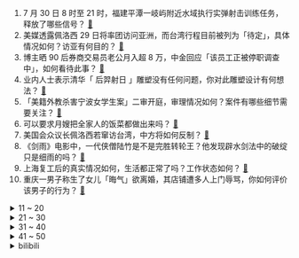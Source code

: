 1. 7 月 30 日 8 时至 21 时，福建平潭一岐屿附近水域执行实弹射击训练任务，释放了哪些信号？ [:link:](https://www.zhihu.com/question/545994985)
2. 美媒透露佩洛西 29 日将率团访问亚洲，而台湾行程目前被列为「待定」，具体情况如何？访亚有何目的？ [:link:](https://www.zhihu.com/question/545895562)
3. 博主晒 90 后券商交易员老公月入超 8 万，中金回应「该员工正被停职调查中」，如何看待此事？ [:link:](https://www.zhihu.com/question/545885424)
4. 业内人士表示清华「 后羿射日 」雕塑没有任何问题，你对此雕塑设计有何想法？ [:link:](https://www.zhihu.com/question/545467758)
5. 「美籍外教杀害宁波女学生案」二审开庭，审理情况如何？案件有哪些细节需要关注？ [:link:](https://www.zhihu.com/question/545967628)
6. 可以要求月嫂把全家人的饭菜都做出来吗？ [:link:](https://www.zhihu.com/question/522832368)
7. 美国会众议长佩洛西若窜访台湾，中方将如何反制？ [:link:](https://www.zhihu.com/question/546052776)
8. 《剑雨》电影中，一代侠僧陆竹是不是完胜转轮王？他发现辟水剑法中的破绽只是细雨的吗？ [:link:](https://www.zhihu.com/question/508960154)
9. 上海复工后的真实情况如何，生活都正常了吗？工作状态如何？ [:link:](https://www.zhihu.com/question/536323427)
10. 重庆一男子称生了女儿「晦气」欲离婚，其店铺遭多人上门辱骂，你如何评价该男子的行为？ [:link:](https://www.zhihu.com/question/545623896)
<details>
<summary>11 ~ 20</summary>

11. 人社局通报「 22 岁女孩加班猝死」事件核查情况，企业在用工管理上存在不规范行为，后续应如何规范? [:link:](https://www.zhihu.com/question/546008281)
12. 为什么大家都说货车司机都是狠人？ [:link:](https://www.zhihu.com/question/276263183)
13. 作者称二舅「没有一分钱收入」，当地表示其 09 年已办残疾证，残疾人补贴标准是怎样的？ [:link:](https://www.zhihu.com/question/545923005)
14. 雷克萨斯回应车门锁死车辆燃烧致 1 死 2 伤，称「具体情况要以最终调查结果为准」，哪些信息值得关注？ [:link:](https://www.zhihu.com/question/545974800)
15. 河南对 4 家村镇银行账外业务客户本金单家机构单人合并金额 10-15 万元开始垫付，释放了哪些信号？ [:link:](https://www.zhihu.com/question/545950095)
16. 《神雕侠侣》中郭襄的性格要好过郭芙，但为什么黄蓉更喜欢郭芙？ [:link:](https://www.zhihu.com/question/542184208)
17. 为什么说 iPhone 13 Pro 是一款几乎没有短板的手机？ [:link:](https://www.zhihu.com/question/545849617)
18. RNG 宣布阿灵顿 Major 一号位 Ghost 遭签证杀，ANA 将替补出战，对此你有什么想说的？ [:link:](https://www.zhihu.com/question/545963355)
19. 全国超 1400 万人口承受 60 分钟以上极端通勤，北京占 600 万，这一数据反映出哪些问题？ [:link:](https://www.zhihu.com/question/545921662)
20. 考研政治该怎样高效复习？ [:link:](https://www.zhihu.com/question/493840765)
</details>
<details>
<summary>21 ~ 30</summary>

21. 如何看待支付宝可一键取消自动扣款引发热议？为什么会激起用户用户对选择的大讨论？ [:link:](https://www.zhihu.com/question/545814112)
22. 为何街机厅不能直接用人民币硬币，而必须购买代币？ [:link:](https://www.zhihu.com/question/26346531)
23. 一千万存款可以不找稳定工作吗？ [:link:](https://www.zhihu.com/question/539325023)
24. 政治局会议定调下半年经济工作，向市场传递了哪些新信号？ [:link:](https://www.zhihu.com/question/545940658)
25. 为什么现在的工人（体力劳动者）挣钱不着急了，提不起工作积极性了? [:link:](https://www.zhihu.com/question/542035576)
26. 多家媒体报道二舅视频存在事实出入，这会在多大程度上影响你对该视频的感受与评价？ [:link:](https://www.zhihu.com/question/545954788)
27. 凭心而论，沈腾、马丽主演的电影《独行月球》拍得怎么样？ [:link:](https://www.zhihu.com/question/545643859)
28. 樊振东缺席比赛被扣 1400 分，是什么情况？ [:link:](https://www.zhihu.com/question/545357624)
29. 2022 LPL 夏季赛TES 2:0 TT，如何评价这场比赛？ [:link:](https://www.zhihu.com/question/545958579)
30. 电视剧《天才基本法》中，裴之的妈妈为什么拼命阻止儿子学数学？ [:link:](https://www.zhihu.com/question/545136081)
</details>
<details>
<summary>31 ~ 40</summary>

31. 各mbti排名第一的天赋分别是什么？ [:link:](https://www.zhihu.com/question/542215422)
32. 爱是妥协，这个观点对吗？ [:link:](https://www.zhihu.com/question/545832415)
33. 如何评价《崩坏3》7月29日开放的新主线《致爱莉希雅》？ [:link:](https://www.zhihu.com/question/545930945)
34. 张子枫在《天才基本法》中演技如何？符合你心目中的林朝夕吗？ [:link:](https://www.zhihu.com/question/544696856)
35. 有哪些江湖气息浓厚的诗词？ [:link:](https://www.zhihu.com/question/348376337)
36. 如何评价《乘风破浪》第十一期（五公）？ [:link:](https://www.zhihu.com/question/545918307)
37. 《植物大战僵尸》有什么内行操作？ [:link:](https://www.zhihu.com/question/380166597)
38. 杨紫在电视剧《沉香如屑》里的演技怎么样？ [:link:](https://www.zhihu.com/question/545362114)
39. 你手机里保存了很久的电影台词截图有哪些？ [:link:](https://www.zhihu.com/question/326412127)
40. 为什么越到夏天越流行「甜妹风」？普通女孩怎么变成夏日甜妹？ [:link:](https://www.zhihu.com/question/540931599)
</details>
<details>
<summary>41 ~ 50</summary>

41. 如何评价《英雄联盟手游》新推出的「峡谷之巅」模式？ [:link:](https://www.zhihu.com/question/545556471)
42. 每日优鲜创始人回应跑路，称「这种谣言太恶毒了」，另有负责人称「所有高管都在北京」，目前公司情况如何？ [:link:](https://www.zhihu.com/question/545981348)
43. 人生就像一场修行，怎么才能让自己的心态更加平和？ [:link:](https://www.zhihu.com/question/541723277)
44. 2022 年夏天，你想去哪里旅游？ [:link:](https://www.zhihu.com/question/535689136)
45. 「雷克萨斯车祸」救人司机发声，称「车门是用撬棍撬开的，女乘客腿部被夹无法拉出」，还有哪些细节需要关注？ [:link:](https://www.zhihu.com/question/546005714)
46. 网传《密室大逃脱》涉嫌抄袭，纸嫁衣声明称「未授权使用相关知识产权」，具体情况如何？ [:link:](https://www.zhihu.com/question/545980053)
47. 妻子带 3 娃拒切洋葱被丈夫捅死，法院判其故意伤害罪，无期徒刑，如何从法律角度进行解读？ [:link:](https://www.zhihu.com/question/545960826)
48. 有哪些「简单一炒就好吃」的懒人美食？ [:link:](https://www.zhihu.com/question/522216835)
49. 老师们对我们最大的欺骗是什么? [:link:](https://www.zhihu.com/question/543599062)
50. 公务员的择偶标准都很高吗？ [:link:](https://www.zhihu.com/question/545352040)
</details><details>
<summary>bilibili</summary>

1. 回村三天，二舅治好了我的精神内耗 [:link:](//www.bilibili.com/video/BV1MN4y177PB)
2. 没错，是本人来B站了！ [:link:](//www.bilibili.com/video/BV11e4y1Q7ac)
3. 《原神》须弥前瞻短片03——明慧的序曲 [:link:](//www.bilibili.com/video/BV1k94y1D73y)
4. 自制战斗机式的打水仗摩托车 [:link:](//www.bilibili.com/video/BV1cG4y1q7iY)
5. “那是因为二舅活得好，不是因为我写得好” [:link:](//www.bilibili.com/video/BV1dr4y1L7cN)
6. 《您的外卖员正在吃您的外卖》 [:link:](//www.bilibili.com/video/BV1oa411K7MG)
7. 《 燃 死 我 啦 》 [:link:](//www.bilibili.com/video/BV1Mt4y1L7DZ)
8. 【 错过的烟火 | 官方MV 】周杰伦 荒漠抒情摇滚曲风  错过你寂寞一路狂飙 [:link:](//www.bilibili.com/video/BV1vB4y1k7AK)
9. 一辈子忘不掉的MC短片 [:link:](//www.bilibili.com/video/BV11r4y1L7Vc)
10. 万万没想到，我竟然成了那个幸运儿！ [:link:](//www.bilibili.com/video/BV1gS4y1t7ZP)
<details>
<summary>11 ~ 20</summary>

11. 「致以无瑕之人」——爱莉希雅「真我·人之律者」角色预告 [:link:](//www.bilibili.com/video/BV1DS4y1t7rs)
12. 为什么中国人敢对神说“不”？ [:link:](//www.bilibili.com/video/BV1vV4y177Sf)
13. “ 冰  块  刺  客 3.0 ” [:link:](//www.bilibili.com/video/BV1qe4y1Q7zE)
14. 互联网的美妙之处 [:link:](//www.bilibili.com/video/BV1nG4y1i768)
15. 和 牛 天 花 板 [:link:](//www.bilibili.com/video/BV1ur4y1j71a)
16. 真巧 [:link:](//www.bilibili.com/video/BV1vG411H7bV)
17. 这搭档还能要吗！ [:link:](//www.bilibili.com/video/BV1HU4y1q7Tn)
18. 交错之地 | 永劫无间全新地图【火罗国】预告CG [:link:](//www.bilibili.com/video/BV1Dg411Z7KZ)
19. 被遗忘的塑料 烟头 [:link:](//www.bilibili.com/video/BV1DB4y1k795)
20. 刑啊，给我耍把戏是吧？ [:link:](//www.bilibili.com/video/BV1UY4y1A7wt)
</details>
<details>
<summary>21 ~ 30</summary>

21. 这还能是.....植物大战僵尸！？代码自制戴夫的晚年生活！ [:link:](//www.bilibili.com/video/BV1uY4y1P79z)
22. 胖虎眼是什么梗【梗指南】 [:link:](//www.bilibili.com/video/BV1or4y1L77b)
23. 请 给 天 津 鲶 鱼 面 包 片 [:link:](//www.bilibili.com/video/BV1NU4y1q7SS)
24. 间谍过家家之阿尼亚我不要学习 [:link:](//www.bilibili.com/video/BV1kg411y7fj)
25. 最 伟 大 的 炮 击 ！【C4快乐阴人流#31】 [:link:](//www.bilibili.com/video/BV1ga411T7V9)
26. 今天不想搞笑了 [:link:](//www.bilibili.com/video/BV1NG4y1q7bH)
27. 公园偶遇“社交恐怖分子” [:link:](//www.bilibili.com/video/BV1BT411E74H)
28. 手机灌液氮？零下196℃当场炸裂！让SOC体验原地感冒【科技达】 [:link:](//www.bilibili.com/video/BV1YG4y1i7J2)
29. 无论开不开心，没有火锅解决不了的 [:link:](//www.bilibili.com/video/BV1oF411P76P)
30. “即使看了千遍、万遍，这些电影也看不腻” [:link:](//www.bilibili.com/video/BV15a411U7TK)
</details>
<details>
<summary>31 ~ 40</summary>

31. 食 材 高 端，但 是 阴 间！ [:link:](//www.bilibili.com/video/BV1xe4y1Q7hW)
32. life gose on [:link:](//www.bilibili.com/video/BV1ZV4y1L7Ge)
33. 【原神】温迪：嗨！旅行者，至冬去不去？ [:link:](//www.bilibili.com/video/BV11V4y177qL)
34. 鸡 你 太 踊 Ｒｅｍｉｘ [:link:](//www.bilibili.com/video/BV1Ma411T7aM)
35. 《误导向》热心市民-感人短片 [:link:](//www.bilibili.com/video/BV1Fa411U7SM)
36. 《 奇 怪 的 沙 雕 增 加 了 》 [:link:](//www.bilibili.com/video/BV1CY4y1j71u)
37. 7月27日 [:link:](//www.bilibili.com/video/BV1uB4y1b7h6)
38. 为什么我要花100块，复刻5毛钱的玩意儿？？ [:link:](//www.bilibili.com/video/BV1CG411H795)
39. 你永叫不醒一个假装努力的人 [:link:](//www.bilibili.com/video/BV1dS4y147pP)
40. 【散人】与心海的斗智斗勇！坑爹i wanna欢乐大战 [:link:](//www.bilibili.com/video/BV17B4y1h7uN)
</details>
<details>
<summary>41 ~ 50</summary>

41. 东 汉 变 种 人 [:link:](//www.bilibili.com/video/BV1ZB4y1Y7Hm)
42. 在古代这叫发配 [:link:](//www.bilibili.com/video/BV13B4y1h7nK)
43. 【原神】好家伙！从未见过如此丝滑的剪辑！ [:link:](//www.bilibili.com/video/BV1dB4y1k7nB)
44. 夏天的第一杯《西米珍珠奶茶》 [:link:](//www.bilibili.com/video/BV1Mg41117tB)
45. 【小英雄阿尼亚】 [:link:](//www.bilibili.com/video/BV1BY4y1j7Qt)
46. 张嘴吧小夫！ 这是最新的核酸检测方法！ [:link:](//www.bilibili.com/video/BV11g411y7bK)
47. 【时代少年团】《时代夏令营》04：时代的眼泪 [:link:](//www.bilibili.com/video/BV1bg41117cH)
48. 可能每个人爱狗的方式不同吧…… [:link:](//www.bilibili.com/video/BV1hB4y1h7Fp)
49. 三点几了，出来饮茶先啦 [:link:](//www.bilibili.com/video/BV1tN4y177WH)
50. 跨越数亿条世界线的唯一 克洛丝 单人 1-12 [:link:](//www.bilibili.com/video/BV1594y1D7hn)
</details>
<details>
<summary>51 ~ 60</summary>

51. 玩梗？抖机灵？别再让“地狱笑话”侵蚀你的善良！ [:link:](//www.bilibili.com/video/BV1Mg411f7H5)
52. Cos区也不能没有蒂法，就像… [:link:](//www.bilibili.com/video/BV1TY4y1P72K)
53. 洛阳酒家  厨子探店¥677 [:link:](//www.bilibili.com/video/BV1Aa411T784)
54. 【配音】可莉生贺读信 [:link:](//www.bilibili.com/video/BV1hB4y1h7bR)
55. 完蛋了！女友发现了行车记录仪里的一切…… [:link:](//www.bilibili.com/video/BV1LG411H7e6)
56. 爱要大声说出来！ [:link:](//www.bilibili.com/video/BV1mF411P7xV)
57. 没有什么衣服是20岁能穿而50岁不能的！ [:link:](//www.bilibili.com/video/BV1XY4y1A7ys)
58. 拥有如此优秀的职员，老板心里一定很高兴。 [:link:](//www.bilibili.com/video/BV1Dt4y1G7Jh)
59. 卧槽！我p都不敢p成这样，她们直接长成这样！！！ [:link:](//www.bilibili.com/video/BV1eB4y1h7Uk)
60. 【原神】换装计划！给老婆换上现代装是什么体验？ [:link:](//www.bilibili.com/video/BV1XU4y1e7N1)
</details>
<details>
<summary>61 ~ 70</summary>

61. 悼念我独自升级漫画作者去世，dubu老师一路走好！ [:link:](//www.bilibili.com/video/BV1dg411y7wS)
62. 小伙失恋后怒跑八个400米，打破学校12年纪录， 网友：这就是老师说的合理宣泄吗 [:link:](//www.bilibili.com/video/BV1kF411P76e)
63. 日 本 牛 郎 现 状【阅片无数Ⅱ 53】 [:link:](//www.bilibili.com/video/BV1NG411H78g)
64. 《三个ikun一台戏》 [:link:](//www.bilibili.com/video/BV1ht4y1V7vj)
65. 去蜡像馆的人拍视频有多拼命 [:link:](//www.bilibili.com/video/BV1oa411M7Yz)
66. 别人想让我唱的vs我真正想唱的 [:link:](//www.bilibili.com/video/BV1eG411H7xj)
67. 【半佛】上进心是一把双刃剑 [:link:](//www.bilibili.com/video/BV1wV4y1j7sk)
68. 毕竟我是听印度儿歌长大的 [:link:](//www.bilibili.com/video/BV1ZB4y187Kp)
69. “魔 轮 前 世” [:link:](//www.bilibili.com/video/BV1BN4y177Xf)
70. 这破官小爷我不当了！ [:link:](//www.bilibili.com/video/BV1Ua411T7pJ)
</details>
<details>
<summary>71 ~ 80</summary>

71. 我们找到了Windows电脑续航差的原因！苹果M2深度分析 [:link:](//www.bilibili.com/video/BV18B4y1b7gj)
72. 真是绝妙好词啊😀 [:link:](//www.bilibili.com/video/BV16N4y177vr)
73. 这两个人晚上谁也睡不着了 [:link:](//www.bilibili.com/video/BV1QW4y127JM)
74. 你这花园太假了 [:link:](//www.bilibili.com/video/BV1uV4y1E7QY)
75. 当我们吃下「炸弹面包」会变成“？” [:link:](//www.bilibili.com/video/BV1MU4y1v7HX)
76. 实拍立体机动装置！燃烧的经费！燃烧的梦想！ [:link:](//www.bilibili.com/video/BV1ct4y1L7en)
77. 炒作、稀缺、奢侈品？为什么导盲犬被喷成了一场骗局？【差评君】 [:link:](//www.bilibili.com/video/BV1jW4y1y7Ld)
78. 出差男子深夜回家，竟然做出这种事 [:link:](//www.bilibili.com/video/BV1494y1D7Dd)
79. 《忠犬八嘎的故事》 [:link:](//www.bilibili.com/video/BV1oV4y177bF)
80. 一年赔了2.6亿！百年老店不会是用料理包吧？【凭啥这么贵ep41-全聚德】 [:link:](//www.bilibili.com/video/BV1er4y1L7Ev)
</details>
<details>
<summary>81 ~ 90</summary>

81. 美国大基建怎样了？实拍80亿美元翻新的纽约机场！ [:link:](//www.bilibili.com/video/BV1sS4y1t7ce)
82. 高分美剧《紧急呼救》前五季和《孤星》前三季，让你一次看过瘾 [:link:](//www.bilibili.com/video/BV1ba411Q7eQ)
83. 盘点影视剧十大哲学反派！看完我都想跟着他们混了~~ [:link:](//www.bilibili.com/video/BV1pT411E7uf)
84. 一直在模仿，从未被超越 [:link:](//www.bilibili.com/video/BV1ye4y197Q4)
85. 用猫猫浅卡一下 [:link:](//www.bilibili.com/video/BV1fB4y187bm)
86. 当我骗爷爷去赚钱 [:link:](//www.bilibili.com/video/BV1Ma411T7k2)
87. 给大家来一首汪峰老师的歌 [:link:](//www.bilibili.com/video/BV1YS4y1t7qf)
88. 派大星来B站了？！究竟是什么原因让他连夜离开了比基尼海滩？ [:link:](//www.bilibili.com/video/BV1a94y1D7qw)
89. 钟表削弱上帝，电视毁灭文明——二十分钟读懂《娱乐至死》 [:link:](//www.bilibili.com/video/BV11T411E76B)
90. 《你的背景太假了》 [:link:](//www.bilibili.com/video/BV1BW4y127s3)
</details>
<details>
<summary>91 ~ 100</summary>

91. 你在说我的背景太假？ [:link:](//www.bilibili.com/video/BV1Ha411u7aV)
92. 富察·傅恒：乾隆小舅子，28岁名满天下，只因有个好姐姐？【乾隆王朝】 [:link:](//www.bilibili.com/video/BV1yT411j7Na)
93. 【三体】爆肝720个小时！被誉为科幻小说神作的《三体》到底讲了一个什么样的故事？全网最细 剧情讲解 第一集 [:link:](//www.bilibili.com/video/BV1HV4y1E7Mm)
94. 觉得恐怖吗？一望无际远洋上面的石油钻井平台日常生活是怎么样的呢？ [:link:](//www.bilibili.com/video/BV1ye4y1Q7e9)
95. 可莉：哈哈哈哈全都可以炸完！！！ [:link:](//www.bilibili.com/video/BV1qY4y1j78z)
96. 猫德学院的老弱病残丑们 [:link:](//www.bilibili.com/video/BV1fF411w7rQ)
97. 《TheShy停车场奇遇记》 [:link:](//www.bilibili.com/video/BV1nr4y1j72e)
98. “我的地板下有一具尸体，和我长得一模一样，却多了一丝稚气与天真”‖当代网友的惊艳文采 [:link:](//www.bilibili.com/video/BV1NB4y1h7XZ)
99. 如何一天之内得罪一家人！ [:link:](//www.bilibili.com/video/BV1YW4y1y761)
100. 耗时一年！为了共享知识的理想，五湖四海的同志聚在了一起！ [:link:](//www.bilibili.com/video/BV1KV4y1E728)
</details></details>